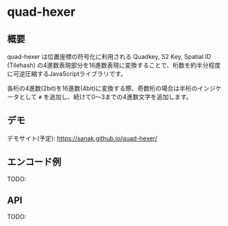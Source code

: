 # quad-hexer

## 概要

quad-hexer は位置座標の符号化に利用される Quadkey, S2 Key, Spatial ID (Tilehash) の4進数表現部分を16進数表現に変換することで、桁数を約半分程度に可逆圧縮するJavaScriptライブラリです。

各桁の4進数(2bit)を16進数(4bit)に変換する際、奇数桁の場合は半桁のインジケータとして `#` を追加し、続けて0〜3までの4進数文字を追加します。

## デモ

デモサイト(予定): https://sanak.github.io/quad-hexer/

## エンコード例

TODO:

## API

TODO:
